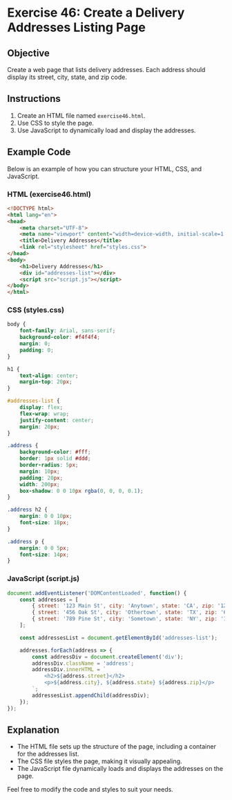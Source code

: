
# Exercise 46: Create a Delivery Addresses Listing Page

## Objective
Create a web page that lists delivery addresses. Each address should display its street, city, state, and zip code.

## Instructions
1. Create an HTML file named `exercise46.html`.
2. Use CSS to style the page.
3. Use JavaScript to dynamically load and display the addresses.

## Example Code
Below is an example of how you can structure your HTML, CSS, and JavaScript.

### HTML (exercise46.html)
```html
<!DOCTYPE html>
<html lang="en">
<head>
    <meta charset="UTF-8">
    <meta name="viewport" content="width=device-width, initial-scale=1.0">
    <title>Delivery Addresses</title>
    <link rel="stylesheet" href="styles.css">
</head>
<body>
    <h1>Delivery Addresses</h1>
    <div id="addresses-list"></div>
    <script src="script.js"></script>
</body>
</html>
```

### CSS (styles.css)
```css
body {
    font-family: Arial, sans-serif;
    background-color: #f4f4f4;
    margin: 0;
    padding: 0;
}

h1 {
    text-align: center;
    margin-top: 20px;
}

#addresses-list {
    display: flex;
    flex-wrap: wrap;
    justify-content: center;
    margin: 20px;
}

.address {
    background-color: #fff;
    border: 1px solid #ddd;
    border-radius: 5px;
    margin: 10px;
    padding: 20px;
    width: 200px;
    box-shadow: 0 0 10px rgba(0, 0, 0, 0.1);
}

.address h2 {
    margin: 0 0 10px;
    font-size: 18px;
}

.address p {
    margin: 0 0 5px;
    font-size: 14px;
}
```

### JavaScript (script.js)
```javascript
document.addEventListener('DOMContentLoaded', function() {
    const addresses = [
        { street: '123 Main St', city: 'Anytown', state: 'CA', zip: '12345' },
        { street: '456 Oak St', city: 'Othertown', state: 'TX', zip: '67890' },
        { street: '789 Pine St', city: 'Sometown', state: 'NY', zip: '11223' }
    ];

    const addressesList = document.getElementById('addresses-list');

    addresses.forEach(address => {
        const addressDiv = document.createElement('div');
        addressDiv.className = 'address';
        addressDiv.innerHTML = `
            <h2>${address.street}</h2>
            <p>${address.city}, ${address.state} ${address.zip}</p>
        `;
        addressesList.appendChild(addressDiv);
    });
});
```

## Explanation
- The HTML file sets up the structure of the page, including a container for the addresses list.
- The CSS file styles the page, making it visually appealing.
- The JavaScript file dynamically loads and displays the addresses on the page.

Feel free to modify the code and styles to suit your needs.

